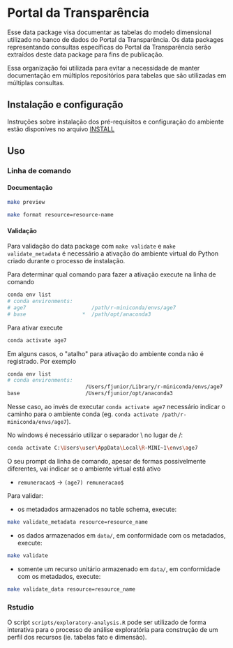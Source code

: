 # Portal da Transparência


Esse data package visa documentar as tabelas do modelo dimensional utilizado no banco de dados do Portal da Transparência. 
Os data packages representando consultas específicas do Portal da Transparência serão extraídos deste data package para fins de publicação.

Essa organização foi utilizada para evitar a necessidade de manter documentação em múltiplos repositórios para tabelas que são utilizadas em múltiplas consultas.

## Instalação e configuração

Instruções sobre instalação dos pré-requisitos e configuração do ambiente estão disponíves no arquivo [INSTALL](INSTALL.md)

## Uso

### Linha de comando

#### Documentação

```bash
make preview
```

```bash
make format resource=resource-name
```

#### Validação

Para validação do data package com `make validate` e `make validate_metadata` é necessário a ativação do ambiente virtual do Python criado durante o processo de instalação.

Para determinar qual comando para fazer a ativação execute na linha de comando

```bash
conda env list
# conda environments:
# age7                     /path/r-miniconda/envs/age7
# base                  *  /path/opt/anaconda3
```

Para ativar execute

```bash
conda activate age7
```

Em alguns casos, o "atalho" para ativação do ambiente conda não é registrado. Por exemplo

```bash
conda env list
# conda environments:
                         /Users/fjunior/Library/r-miniconda/envs/age7
base                     /Users/fjunior/opt/anaconda3
```

Nesse caso, ao invés de executar `conda activate age7`  necessário indicar o caminho para o ambiente conda (eg. `conda activate /path/r-miniconda/envs/age7`).

No windows é necessário utilizar o separador \ no lugar de /:

```bash
conda activate C:\Users\user\AppData\Local\R-MINI~1\envs\age7
```

O seu prompt da linha de comando, apesar de formas possivelmente diferentes, vai indicar se o ambiente virtual está ativo

- `remuneracao$` -> `(age7) remuneracao$`

Para validar: 

 - os metadados armazenados no table schema, execute:

```bash
make validate_metadata resource=resource_name
```

 - os dados armazenados em `data/`, em conformidade com os metadados, execute:

```bash
make validate
```

 - somente um recurso unitário armazenado em `data/`, em conformidade com os metadados, execute:

```bash
make validate_data resource=resource_name
```

### Rstudio

O script `scripts/exploratory-analysis.R` pode ser utilizado de forma interativa para o processo de análise exploratória para construção de um perfil dos recursos (ie. tabelas fato e dimensão).


